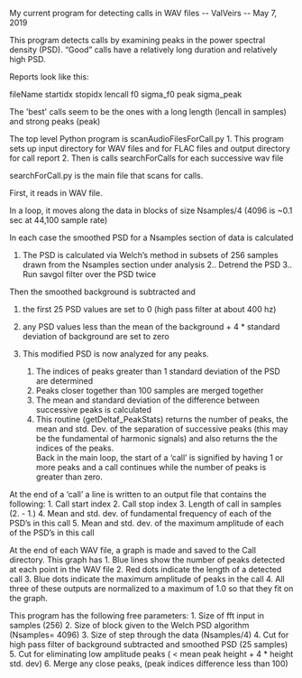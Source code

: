 My current program for detecting calls in WAV  files   --  ValVeirs --            May 7, 2019

This program detects calls by examining peaks in the power spectral density (PSD).  “Good” calls have a relatively long duration and relatively high PSD.

Reports look like this:

fileName	startidx	stopidx	lencall	f0	sigma_f0	peak	sigma_peak



The 'best' calls seem to be the ones with a long length (lencall in samples) and strong peaks (peak)


The top level Python program is scanAudioFilesForCall.py
    1. This program sets up input directory for WAV files and for FLAC files and output directory for call report
    2. Then is calls searchForCalls for each successive wav file

searchForCall.py is the main file that scans for calls.

First, it reads in WAV file.

In a loop, it moves along the data in blocks of size Nsamples/4 (4096 is ~0.1 sec at 44,100 sample rate)

In each case the smoothed PSD for a Nsamples section of data is calculated
1.  The PSD is calculated via Welch’s method in subsets of 256 samples drawn from the Nsamples section under analysis
2.. Detrend the PSD
3.. Run savgol filter over the PSD twice

Then the smoothed background is subtracted and 
1.  the first 25 PSD values are set to 0 (high pass filter at about 400 hz)
2.  any PSD values less than the mean of the background + 4 * standard deviation of background are set to zero
3.  This modified PSD is now analyzed for any peaks.

    1. The indices of peaks greater than 1 standard deviation of the PSD are determined
    2. Peaks closer together than 100 samples are merged together
    3. The mean and standard deviation of the difference between successive peaks is calculated
    4. This routine (getDeltaf_PeakStats) returns the number of peaks, the mean and std. Dev. of the separation of successive peaks (this may be the fundamental of harmonic signals) and also returns the the indices of the peaks.       
Back in the main loop, the start of a ‘call’ is signified by having 1 or more peaks and a call continues while the number of peaks is greater than zero.

At the end of a ‘call’ a line is written to an output file that contains the following:
    1. Call start index
    2. Call stop index
    3. Length of call in samples (2. - 1.)
    4. Mean and std. dev. of fundamental frequency of each of the PSD’s in this call
    5. Mean and std. dev. of the maximum amplitude of each of the PSD’s in this call

At the end of each WAV file, a graph is made and saved to the Call directory.  This graph has
    1. Blue lines show the number of peaks detected at each point in the WAV file
    2. Red dots indicate the length of a detected call
    3. Blue dots indicate the maximum amplitude of peaks in the call
    4. All three of these outputs are normalized to a maximum of 1.0 so that they fit on the graph.

This program has the following free parameters:
    1. Size of fft input in samples (256)
    2. Size of block given to the Welch PSD algorithm (Nsamples= 4096)
    3. Size of step through the data (Nsamples/4)
    4. Cut for high pass filter of background subtracted and smoothed PSD (25 samples)
    5. Cut for eliminating low amplitude peaks ( < mean peak height + 4 * height std. dev)
    6. Merge any close peaks, (peak indices difference  less than 100)








